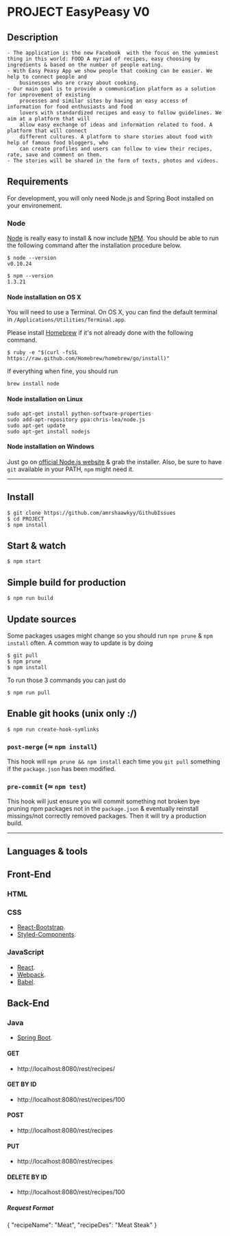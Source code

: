 # PROJECT EasyPeasy V0

## Description

```
- The application is the new Facebook  with the focus on the yummiest thing in this world: FOOD A myriad of recipes, easy choosing by ingredients & based on the number of people eating.
- With Easy Peasy App we show people that cooking can be easier. We help to connect people and
    businesses who are crazy about cooking.
- Our main goal is to provide a communication platform as a solution for improvement of existing
    processes and similar sites by having an easy access of information for food enthusiasts and food
    lovers with standardized recipes and easy to follow guidelines. We aim at a platform that will
    allow easy exchange of ideas and information related to food. A platform that will connect
    different cultures. A platform to share stories about food with help of famous food bloggers, who
    can create profiles and users can follow to view their recipes, rate, save and comment on them.
- The stories will be shared in the form of texts, photos and videos.
```

## Requirements

For development, you will only need Node.js and Spring Boot installed on your environement.

### Node

[Node](http://nodejs.org/) is really easy to install & now include [NPM](https://npmjs.org/). You should be able to run
the following command after the installation procedure below.

    $ node --version
    v0.10.24

    $ npm --version
    1.3.21

#### Node installation on OS X

You will need to use a Terminal. On OS X, you can find the default terminal in
`/Applications/Utilities/Terminal.app`.

Please install [Homebrew](http://brew.sh/) if it's not already done with the following command.

    $ ruby -e "$(curl -fsSL https://raw.github.com/Homebrew/homebrew/go/install)"

If everything when fine, you should run

    brew install node

#### Node installation on Linux

    sudo apt-get install python-software-properties
    sudo add-apt-repository ppa:chris-lea/node.js
    sudo apt-get update
    sudo apt-get install nodejs

#### Node installation on Windows

Just go on [official Node.js website](http://nodejs.org/) & grab the installer. Also, be sure to have `git` available in
your PATH, `npm` might need it.

---

## Install

    $ git clone https://github.com/amrshaawkyy/GithubIssues
    $ cd PROJECT
    $ npm install

## Start & watch

    $ npm start

## Simple build for production

    $ npm run build

## Update sources

Some packages usages might change so you should run `npm prune` & `npm install` often. A common way to update is by
doing

    $ git pull
    $ npm prune
    $ npm install

To run those 3 commands you can just do

    $ npm run pull

## Enable git hooks (unix only :/)

    $ npm run create-hook-symlinks

### `post-merge` (≃ `npm install`)

This hook will `npm prune && npm install` each time you `git pull` something if the `package.json` has been modified.

### `pre-commit` (≃ `npm test`)

This hook will just ensure you will commit something not broken bye pruning npm packages not in the `package.json` &
eventually reinstall missings/not correctly removed packages. Then it will try a production build.

---

## Languages & tools

## Front-End

### HTML

### CSS

- [React-Bootstrap](https://react-bootstrap.github.io/).
- [Styled-Components](https://styled-components.com/).

### JavaScript

- [React](http://facebook.github.io/react).
- [Webpack](https://webpack.js.org/).
- [Babel](https://babeljs.io/).

###     

## Back-End

### Java

- [Spring Boot](https://spring.io/projects/spring-boot).

#### GET

- http://localhost:8080/rest/recipes/

#### GET BY ID

- http://localhost:8080/rest/recipes/100

#### POST

- http://localhost:8080/rest/recipes

#### PUT

- http://localhost:8080/rest/recipes

#### DELETE BY ID

- http://localhost:8080/rest/recipes/100

##### Request Format

{
"recipeName": "Meat",
"recipeDes": "Meat Steak"
}